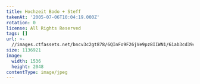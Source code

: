```yaml
---
title: Hochzeit Bodo + Steff
takenAt: '2005-07-06T10:04:19.000Z'
rotation: 0
license: All Rights Reserved
tags: []
url: >-
  //images.ctfassets.net/bncv3c2gt878/6QInFo9F26jVe9pz8IIWN1/61ab3cd394970c0a2cdd9a12f8f38aca/hochzeit-bodo--steff_4559745019_o
size: 1136921
image:
  width: 1536
  height: 2048
contentType: image/jpeg
---
```


